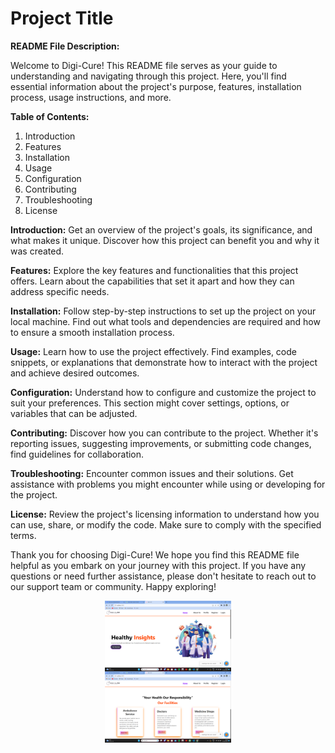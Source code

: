 
# Project Title

**README File Description:**

Welcome to Digi-Cure! This README file serves as your guide to understanding and navigating through this project. Here, you'll find essential information about the project's purpose, features, installation process, usage instructions, and more.

**Table of Contents:**

1. Introduction
2. Features
3. Installation
4. Usage
5. Configuration
6. Contributing
7. Troubleshooting
8. License

**Introduction:**
Get an overview of the project's goals, its significance, and what makes it unique. Discover how this project can benefit you and why it was created.

**Features:**
Explore the key features and functionalities that this project offers. Learn about the capabilities that set it apart and how they can address specific needs.

**Installation:**
Follow step-by-step instructions to set up the project on your local machine. Find out what tools and dependencies are required and how to ensure a smooth installation process.

**Usage:**
Learn how to use the project effectively. Find examples, code snippets, or explanations that demonstrate how to interact with the project and achieve desired outcomes.

**Configuration:**
Understand how to configure and customize the project to suit your preferences. This section might cover settings, options, or variables that can be adjusted.

**Contributing:**
Discover how you can contribute to the project. Whether it's reporting issues, suggesting improvements, or submitting code changes, find guidelines for collaboration.

**Troubleshooting:**
Encounter common issues and their solutions. Get assistance with problems you might encounter while using or developing for the project.

**License:**
Review the project's licensing information to understand how you can use, share, or modify the code. Make sure to comply with the specified terms.

Thank you for choosing Digi-Cure! We hope you find this README file helpful as you embark on your journey with this project. If you have any questions or need further assistance, please don't hesitate to reach out to our support team or community. Happy exploring!

<div align="center">
  <img src="client/src/components/image/Home_page.png" alt="pic" align="center" style="width: 40%;" />
</div>

<div align="center">
  <img src="client/src/components/image/Our_services.png" alt="pic" align="center" style="width: 40%;" />
</div>

